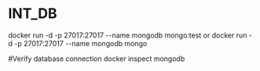 # INT_DB

docker run -d -p 27017:27017 --name mongodb mongo:test
or
docker run -d -p 27017:27017 --name mongodb mongo

#Verify database connection
docker inspect mongodb
